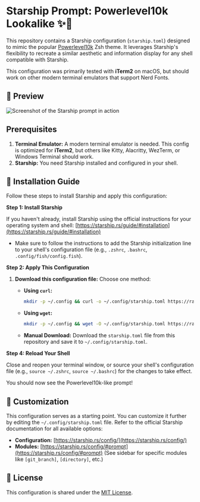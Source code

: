 # Starship Prompt: Powerlevel10k Lookalike ✨🚀

This repository contains a Starship configuration (`starship.toml`) designed to mimic the popular [Powerlevel10k](https://github.com/romkatv/powerlevel10k) Zsh theme. It leverages Starship's flexibility to recreate a similar aesthetic and information display for any shell compatible with Starship.

This configuration was primarily tested with **iTerm2** on macOS, but should work on other modern terminal emulators that support Nerd Fonts.

## 📸 Preview

![Screenshot of the Starship prompt in action](https://github.com/user-attachments/assets/985f19dd-4e7f-4553-8955-b3772ad28c67)

## Prerequisites

1.  **Terminal Emulator:** A modern terminal emulator is needed. This config is optimized for **iTerm2**, but others like Kitty, Alacritty, WezTerm, or Windows Terminal should work.
2.  **Starship:** You need Starship installed and configured in your shell.

## 🚀 Installation Guide

Follow these steps to install Starship and apply this configuration:

**Step 1: Install Starship**

If you haven't already, install Starship using the official instructions for your operating system and shell:
[https://starship.rs/guide/#installation](https://starship.rs/guide/#installation)

*   Make sure to follow the instructions to add the Starship initialization line to your shell's configuration file (e.g., `.zshrc`, `.bashrc`, `.config/fish/config.fish`).

**Step 2: Apply This Configuration**

1.  **Download this configuration file:** Choose one method:

    *   **Using `curl`:**
        ```bash
        mkdir -p ~/.config && curl -o ~/.config/starship.toml https://raw.githubusercontent.com/mattiabaldari/balmat-starship-powerlevel10k-preset/main/starship.toml
        ```

    *   **Using `wget`:**
        ```bash
        mkdir -p ~/.config && wget -O ~/.config/starship.toml https://raw.githubusercontent.com/mattiabaldari/balmat-starship-powerlevel10k-preset/main/starship.toml
        ```

    *   **Manual Download:** Download the `starship.toml` file from this repository and save it to `~/.config/starship.toml`.

**Step 4: Reload Your Shell**

Close and reopen your terminal window, or source your shell's configuration file (e.g., `source ~/.zshrc`, `source ~/.bashrc`) for the changes to take effect.

You should now see the Powerlevel10k-like prompt!

## 🎨 Customization

This configuration serves as a starting point. You can customize it further by editing the `~/.config/starship.toml` file. Refer to the official Starship documentation for all available options:

*   **Configuration:** [https://starship.rs/config/](https://starship.rs/config/)
*   **Modules:** [https://starship.rs/config/#prompt](https://starship.rs/config/#prompt) (See sidebar for specific modules like `[git_branch]`, `[directory]`, etc.)

## 📄 License

This configuration is shared under the [MIT License](LICENSE).
